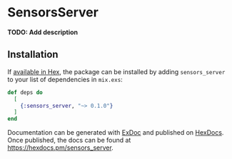 # SensorsServer

**TODO: Add description**

## Installation

If [available in Hex](https://hex.pm/docs/publish), the package can be installed
by adding `sensors_server` to your list of dependencies in `mix.exs`:

```elixir
def deps do
  [
    {:sensors_server, "~> 0.1.0"}
  ]
end
```

Documentation can be generated with [ExDoc](https://github.com/elixir-lang/ex_doc)
and published on [HexDocs](https://hexdocs.pm). Once published, the docs can
be found at <https://hexdocs.pm/sensors_server>.

